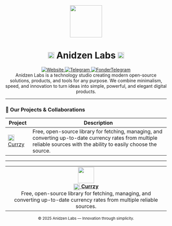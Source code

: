<div align="center">
  <img src="https://raw.githubusercontent.com/anidzen-labs/Design-assets/refs/heads/main/anidzen/TRANSPARENT_WHITE_RING.png" height="100px">
  <h1>
    <img src="https://raw.githubusercontent.com/anidzen-labs/Design-assets/refs/heads/main/anidzen/TRANSPARENT_TRANSPARENT_RING.png" height="20px"/> 
    Anidzen Labs 
    <img src="https://raw.githubusercontent.com/anidzen-labs/Design-assets/refs/heads/main/anidzen/TRANSPARENT_TRANSPARENT_RING.png" height="20px"/>
  </h1>  
</div>

<div align="center">
  <a href="https://vahe.anidzen.com">
    <img src="https://img.shields.io/badge/website-vahe.anidzen.com-blue?style=flat-square" alt="Website"/>
  </a>
  <a href="https://t.me/AnidzenLabs">
    <img src="https://img.shields.io/badge/Telegram-@AnidzenLabs-red?style=flat-square" alt="Telegram"/>
  </a>
  <a href="https://t.me/Vahesargsyan2005">
    <img src="https://img.shields.io/badge/Telegram-@Vahesargsyan2005-blue?style=flat-square" alt="FonderTelegram"/>
  </a>
</div>

<div align="center">
   Anidzen Labs is a technology studio creating modern open-source solutions, products, and tools for any purpose. We combine minimalism, speed, and innovation to turn ideas into simple, powerful, and elegant digital products.
</div>

---

### 🚀 Our Projects & Collaborations

| Project | Description |
|---------|-------------|
| [<img src="https://raw.githubusercontent.com/anidzen-labs/Design-assets/refs/heads/main/currzy/currenzy.png" width="20"/> Currzy](https://github.com/anidzen-labs/Currzy-js) | Free, open-source library for fetching, managing, and converting up-to-date currency rates from multiple reliable sources with the ability to easily choose the source. |

---

<table align="center">
  <tr>
    <td align="center">
      <!-- Логотип сверху -->
      <img src="https://raw.githubusercontent.com/anidzen-labs/Design-assets/refs/heads/main/currzy/currenzy.png" width="50"/><br>
      <!-- Название с маленькой иконкой рядом -->
      <a href="https://github.com/anidzen-labs/Currzy-js">
        <img src="https://raw.githubusercontent.com/anidzen-labs/Design-assets/refs/heads/main/currzy/currenzy.png" width="20" style="vertical-align:middle"/> 
        <b>Currzy</b>
      </a>
      <br>
      Free, open-source library for fetching, managing, and converting up-to-date currency rates from multiple reliable sources.
    </td>
  </tr>
</table>


<div align="center">
  <sub>© 2025 Anidzen Labs — Innovation through simplicity.</sub>
</div>
